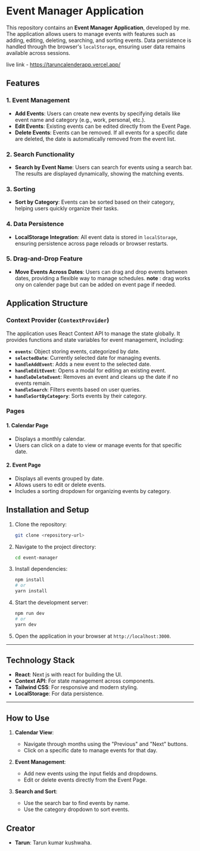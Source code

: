 # Event Manager Application

This repository contains an **Event Manager Application**, developed by me. The application allows users to manage events with features such as adding, editing, deleting, searching, and sorting events. Data persistence is handled through the browser's `localStorage`, ensuring user data remains available across sessions.

live link -  https://taruncalenderapp.vercel.app/

## Features

### 1. Event Management
- **Add Events**: Users can create new events by specifying details like event name and category (e.g., work, personal, etc.).
- **Edit Events**: Existing events can be edited directly from the Event Page.
- **Delete Events**: Events can be removed. If all events for a specific date are deleted, the date is automatically removed from the event list.

### 2. Search Functionality
- **Search by Event Name**: Users can search for events using a search bar. The results are displayed dynamically, showing the matching events.

### 3. Sorting
- **Sort by Category**: Events can be sorted based on their category, helping users quickly organize their tasks.

### 4. Data Persistence
- **LocalStorage Integration**: All event data is stored in `localStorage`, ensuring persistence across page reloads or browser restarts.

### 5. Drag-and-Drop Feature
- **Move Events Across Dates**: Users can drag and drop events between dates, providing a flexible way to manage schedules.
 **note** : drag works ony on calender page but can be added on event page if needed.


## Application Structure

### Context Provider (`ContextProvider`)
The application uses React Context API to manage the state globally. It provides functions and state variables for event management, including:

- **`events`**: Object storing events, categorized by date.
- **`selectedDate`**: Currently selected date for managing events.
- **`handleAddEvent`**: Adds a new event to the selected date.
- **`handleEditEvent`**: Opens a modal for editing an existing event.
- **`handleDeleteEvent`**: Removes an event and cleans up the date if no events remain.
- **`handleSearch`**: Filters events based on user queries.
- **`handleSortByCategory`**: Sorts events by their category.

### Pages

#### 1. **Calendar Page**
- Displays a monthly calendar.
- Users can click on a date to view or manage events for that specific date.

#### 2. **Event Page**
- Displays all events grouped by date.
- Allows users to edit or delete events.
- Includes a sorting dropdown for organizing events by category.

## Installation and Setup

1. Clone the repository:
   ```bash
   git clone <repository-url>
   ```
2. Navigate to the project directory:
   ```bash
   cd event-manager
   ```
3. Install dependencies:
   ```bash
   npm install
   # or
   yarn install
   ```
4. Start the development server:
   ```bash
   npm run dev
   # or
   yarn dev
   ```
5. Open the application in your browser at `http://localhost:3000`.

---

## Technology Stack
- **React**: Next js with react for building the UI.
- **Context API**: For state management across components.
- **Tailwind CSS**: For responsive and modern styling.
- **LocalStorage**: For data persistence.

---

## How to Use

1. **Calendar View**: 
   - Navigate through months using the "Previous" and "Next" buttons.
   - Click on a specific date to manage events for that day.

2. **Event Management**:
   - Add new events using the input fields and dropdowns.
   - Edit or delete events directly from the Event Page.

3. **Search and Sort**:
   - Use the search bar to find events by name.
   - Use the category dropdown to sort events.

## Creator
- **Tarun**: Tarun kumar kushwaha.


